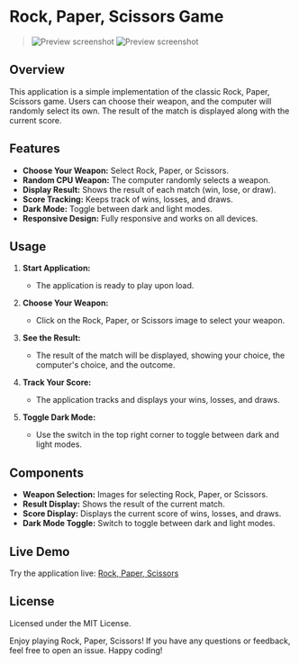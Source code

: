 # Rock, Paper, Scissors Game

> ![Preview screenshot](./src/assets/preview_RockPaperScissors.png)
> ![Preview screenshot](./src/assets/preview_RockPaperScissorsDark.png)


## Overview
This application is a simple implementation of the classic Rock, Paper, Scissors game. Users can choose their weapon, and the computer will randomly select its own. The result of the match is displayed along with the current score.

## Features
- **Choose Your Weapon:** Select Rock, Paper, or Scissors.
- **Random CPU Weapon:** The computer randomly selects a weapon.
- **Display Result:** Shows the result of each match (win, lose, or draw).
- **Score Tracking:** Keeps track of wins, losses, and draws.
- **Dark Mode:** Toggle between dark and light modes.
- **Responsive Design:** Fully responsive and works on all devices.

## Usage
1. **Start Application:**
   - The application is ready to play upon load.

2. **Choose Your Weapon:**
   - Click on the Rock, Paper, or Scissors image to select your weapon.

3. **See the Result:**
   - The result of the match will be displayed, showing your choice, the computer's choice, and the outcome.

4. **Track Your Score:**
   - The application tracks and displays your wins, losses, and draws.

5. **Toggle Dark Mode:**
   - Use the switch in the top right corner to toggle between dark and light modes.

## Components
- **Weapon Selection:** Images for selecting Rock, Paper, or Scissors.
- **Result Display:** Shows the result of the current match.
- **Score Display:** Displays the current score of wins, losses, and draws.
- **Dark Mode Toggle:** Switch to toggle between dark and light modes.

## Live Demo
Try the application live: [Rock, Paper, Scissors](https://scheresteinpapier1688.netlify.app)

## License
Licensed under the MIT License.

Enjoy playing Rock, Paper, Scissors! If you have any questions or feedback, feel free to open an issue. Happy coding!
